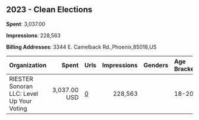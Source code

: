 ## 2023 - Clean Elections 
**Spent**: 3,037.00

**Impressions**: 228,563

**Billing Addresses**: 3344 E. Camelback Rd.,Phoenix,85018,US

|Organization|Spent|Urls|Impressions|Genders|Age Brackets|Country Codes|
|:---|---:|:---|---:|:---|:---|:---|
|RIESTER Sonoran LLC: Level Up Your Voting|3,037.00 USD|[0](https://www.snap.com/political-ads/asset/e07ee54f272adecf2895c10f47a144d24424b4f1146ab4a4289002cdbb1f2713?mediaType=mp4)|228,563||18-20|united states|
